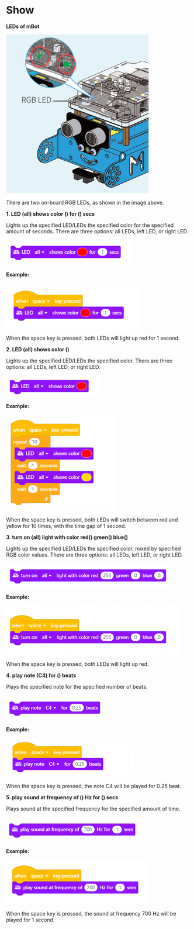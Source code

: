 # Show

**LEDs of mBot**

![](../../.gitbook/assets/0%20%289%29.png)

There are two on-board RGB LEDs, as shown in the image above.

**1. LED \(all\) shows color \(\) for \(\) secs**

Lights up the specified LED/LEDs the specified color for the specified amount of seconds. There are three options: all LEDs, left LED, or right LED.

![](../../.gitbook/assets/1%20%2816%29.png)

**Example:**

![](../../.gitbook/assets/2%20%288%29.png)

When the space key is pressed, both LEDs will light up red for 1 second.

**2. LED \(all\) shows color \(\)**

Lights up the specified LED/LEDs the specified color. There are three options: all LEDs, left LED, or right LED.

![](../../.gitbook/assets/3.png)

**Example:**

![](../../.gitbook/assets/4%20%2815%29.png)

When the space key is pressed, both LEDs will switch between red and yellow for 10 times, with the time gap of 1 second.

**3. turn on \(all\) light with color red\(\) green\(\) blue\(\)**

Lights up the specified LED/LEDs the specified color, mixed by specified RGB color values. There are three options: all LEDs, left LED, or right LED.

![](../../.gitbook/assets/5.png)

**Example:**

![](../../.gitbook/assets/6%20%2813%29.png)

When the space key is pressed, both LEDs will light up red.

**4. play note \(C4\) for \(\) beats**

Plays the specified note for the specified number of beats.

![](../../.gitbook/assets/7%20%285%29.png)

**Example:**

![](../../.gitbook/assets/8%20%287%29.png)

When the space key is pressed, the note C4 will be played for 0.25 beat.

**5. play sound at frequency of \(\) Hz for \(\) secs**

Plays sound at the specified frequency for the specified amount of time.

![](../../.gitbook/assets/9%20%286%29.png)

**Example:**

![](../../.gitbook/assets/10%20%282%29.png)

When the space key is pressed, the sound at frequency 700 Hz will be played for 1 second.

